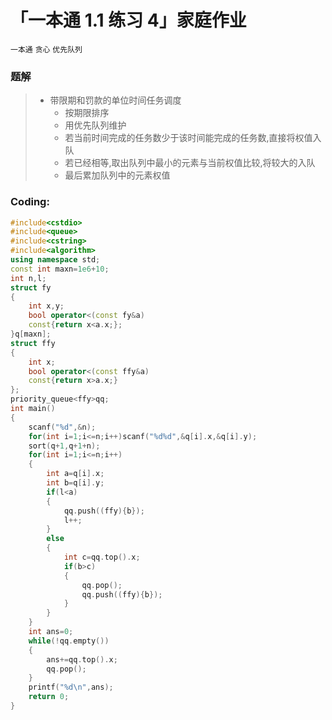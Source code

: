 # 「一本通 1.1 练习 4」家庭作业

`一本通` `贪心` `优先队列`

### 题解

> - 带限期和罚款的单位时间任务调度
>     - 按期限排序
>  	- 用优先队列维护
>  	- 若当前时间完成的任务数少于该时间能完成的任务数,直接将权值入队
>  	- 若已经相等,取出队列中最小的元素与当前权值比较,将较大的入队
>  	- 最后累加队列中的元素权值

### Coding:
```cpp
#include<cstdio>
#include<queue>
#include<cstring>
#include<algorithm>
using namespace std;
const int maxn=1e6+10;
int n,l;
struct fy
{
	int x,y;
	bool operator<(const fy&a)
	const{return x<a.x;};
}q[maxn];
struct ffy
{
	int x;
	bool operator<(const ffy&a)
	const{return x>a.x;}
};
priority_queue<ffy>qq;
int main()
{
	scanf("%d",&n);
	for(int i=1;i<=n;i++)scanf("%d%d",&q[i].x,&q[i].y);
	sort(q+1,q+1+n);
	for(int i=1;i<=n;i++)
	{
		int a=q[i].x;
		int b=q[i].y;
		if(l<a)
		{
			qq.push((ffy){b});
			l++;
		}
		else 
		{
			int c=qq.top().x;
			if(b>c)
			{
				qq.pop();
				qq.push((ffy){b});
			}
		}
	}
	int ans=0;
	while(!qq.empty())
	{
		ans+=qq.top().x;
		qq.pop();
	}
	printf("%d\n",ans);
	return 0;
}
```
<!--stackedit_data:
eyJoaXN0b3J5IjpbLTEyNDgyMjg0NTZdfQ==
-->